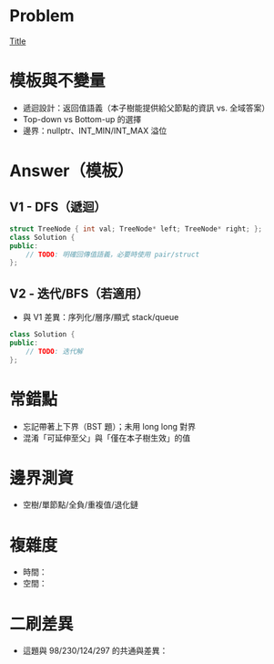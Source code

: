 # Problem
[Title](URL)

# 模板與不變量
- 遞迴設計：返回值語義（本子樹能提供給父節點的資訊 vs. 全域答案）
- Top-down vs Bottom-up 的選擇
- 邊界：nullptr、INT_MIN/INT_MAX 溢位

# Answer（模板）
## V1 - DFS（遞迴）
```Cpp
struct TreeNode { int val; TreeNode* left; TreeNode* right; };
class Solution {
public:
    // TODO: 明確回傳值語義，必要時使用 pair/struct
};
```

## V2 - 迭代/BFS（若適用）
- 與 V1 差異：序列化/層序/顯式 stack/queue
```Cpp
class Solution {
public:
    // TODO: 迭代解
};
```

# 常錯點
- 忘記帶著上下界（BST 題）；未用 long long 對界
- 混淆「可延伸至父」與「僅在本子樹生效」的值

# 邊界測資
- 空樹/單節點/全負/重複值/退化鏈

# 複雜度
- 時間：
- 空間：

# 二刷差異
- 這題與 98/230/124/297 的共通與差異：